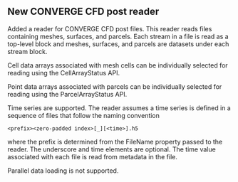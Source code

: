 ## New CONVERGE CFD post reader

Added a reader for CONVERGE CFD post files. This reader reads files containing
meshes, surfaces, and parcels. Each stream in a file is read as a top-level
block and meshes, surfaces, and parcels are datasets under each stream block.

Cell data arrays associated with mesh cells can be individually
selected for reading using the CellArrayStatus API.

Point data arrays associated with parcels can be individually selected
for reading using the ParcelArrayStatus API.

Time series are supported. The reader assumes a time series is defined
in a sequence of files that follow the naming convention

`<prefix><zero-padded index>[_][<time>].h5`

where the prefix is determined from the FileName property passed to
the reader. The underscore and time elements are optional. The time
value associated with each file is read from metadata in the file.

Parallel data loading is not supported.
